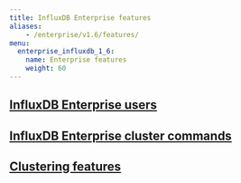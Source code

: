```yaml
---
title: InfluxDB Enterprise features
aliases:
    - /enterprise/v1.6/features/
menu:
  enterprise_influxdb_1_6:
    name: Enterprise features
    weight: 60
---
```


## [InfluxDB Enterprise users](/enterprise_influxdb/v1.6/features/users/)
## [InfluxDB Enterprise cluster commands](/enterprise_influxdb/v1.6/features/cluster-commands/)
## [Clustering features](/enterprise_influxdb/v1.6/features/clustering-features/)
